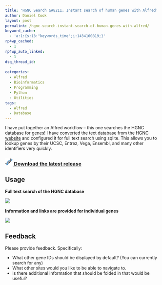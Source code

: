 ```yaml
---
title: 'HGNC Search &#8211; Instant search of human genes with Alfred'
author: Daniel Cook
layout: post
permalink: /hgnc-search-instant-search-of-human-genes-with-alfred/
keyword_cache:
  - 'a:1:{s:13:"keywords_time";i:1434160819;}'
rp4wp_cached:
  - 1
rp4wp_auto_linked:
  - 1
dsq_thread_id:
  - 
categories:
  - Alfred
  - Bioinformatics
  - Programming
  - Python
  - Utilities
tags:
  - Alfred
  - Database
---
```

I have put together an Alfred workflow &#8211; this one searches the HGNC database for genes! I have converted the text database from the [HGNC website][1] and configured it for full text search using sqlite. This allows you to lookup genes by their UCSC, Entrez, Vega, Ensembl, and many other identifiers very quickly.

### [<img src="/media/gene-150x150.png" width="25px" /> Download the latest release][2]

## Usage

**Full text search of the HGNC database**

![][3]

**Information and links are provided for individual genes**

![][4]

## Feedback

Please provide feedback. Specifically:

  * What other gene IDs should be displayed by default? (You can currently search for any)
  * What other sites would you like to be able to navigate to.
  * Is there additional information that should be folded in that would be useful?

 [1]: http://www.genenames.org/
 [2]: https://github.com/danielecook/HGNC-Search/releases/latest
 [3]: /media/d1.png
 [4]: /media/d2.png